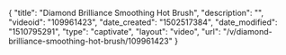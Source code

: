 {
    "title": "Diamond Brilliance Smoothing Hot Brush",
    "description": "",
    "videoid": "109961423",
    "date_created": "1502517384",
    "date_modified": "1510795291",
    "type": "captivate",
    "layout": "video",
    "url": "\/v\/diamond-brilliance-smoothing-hot-brush\/109961423"
}